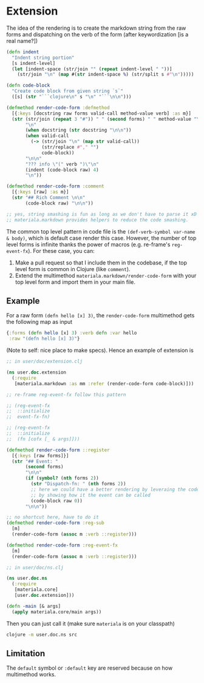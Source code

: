 # Extension

The idea of the rendering is to create the markdown string from the raw forms
and dispatching on the verb of the form (after keywordization [is a real name?])

``` clojure
(defn indent
  "Indent string portion"
  [s indent-level]
  (let [indent-space (str/join "" (repeat indent-level " "))]
    (str/join "\n" (map #(str indent-space %) (str/split s #"\n")))))

(defn code-block
  "Create code block from given string `s`"
  ([s] (str "```clojure\n" s "\n" "```\n\n")))

(defmethod render-code-form :defmethod
  [{:keys [docstring raw forms valid-call method-value verb] :as m}]
  (str (str/join (repeat 3 "#")) " " (second forms) " " method-value "\n"
       "\n"
       (when docstring (str docstring "\n\n"))
       (when valid-call
         (-> (str/join "\n" (map str valid-call))
             (str/replace #"," "")
             code-block))
       "\n\n"
       "??? info \"(" verb ")\"\n"
       (indent (code-block raw) 4)
       "\n"))

(defmethod render-code-form :comment
  [{:keys [raw] :as m}]
  (str "## Rich Comment \n\n"
       (code-block raw) "\n\n"))

;; yes, string smashing is fun as long as we don't have to parse it xD
;; materiala.markdown provides helpers to reduce the code smashing.
```

The common top level pattern in code file is the `(def-verb-symbol var-name &
body)`, which is default case render this case. However, the number of top
level forms is infinite thanks the power of macros (e.g. re-frame's
`reg-event-fx`). For these case, you can:

1. Make a pull request so that I include them in the codebase, if the top level
   form is common in Clojure (like `comment`).
2. Extend the multimethod `materiala.markdown/render-code-form` with your top
   level form and import them in your main file.

## Example

For a raw form `(defn hello [x] 3)`, the `render-code-form` multimethod gets
the following map as input

```clojure
{:forms (defn hello [x] 3) :verb defn :var hello
 :raw "(defn hello [x] 3)"}
```

(Note to self: nice place to make specs). Hence an example of extension is

``` clojure
;; in user/doc/extension.clj

(ns user.doc.extension
  (:require
   [materiala.markdown :as mm :refer (render-code-form code-block)]))

;; re-frame reg-event-fx follow this pattern

;; (reg-event-fx
;;  ::initialize
;;  event-fx-fn)

;; (reg-event-fx
;;  ::initialize
;;  (fn [cofx [_ & args]]))

(defmethod render-code-form ::register
  [{:keys [raw forms]}]
  (str "## Event: "
       (second forms)
       "\n\n"
       (if (symbol? (nth forms 2))
         (str "Dispatch-fn: " (nth forms 2))
         ;; here we could have a better rendering by leveraing the code as data
         ;; by showing how it the event can be called
         (code-block raw 0))
       "\n\n"))

;; no shortcut here, have to do it
(defmethod render-code-form :reg-sub
  [m]
  (render-code-form (assoc m :verb ::register)))

(defmethod render-code-form :reg-event-fx
  [m]
  (render-code-form (assoc m :verb ::register)))

;; in user/doc/ns.clj

(ns user.doc.ns
  (:require
   [materiala.core]
   [user.doc.extension]))

(defn -main [& args]
  (apply materiala.core/main args))
```

Then you can just call it (make sure `materiala` is on your classpath)

``` bash
clojure -m user.doc.ns src
```

## Limitation

The `default` symbol or `:default` key are reserved because on how multimethod
works.

